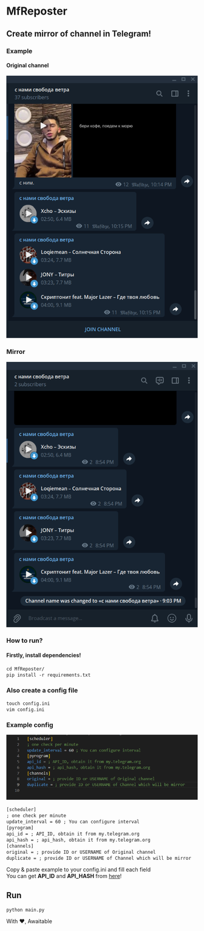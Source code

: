 # MfReposter
## Create mirror of channel in Telegram!
### Example

#### Original channel
<img src='.github/original_channel.png'>

### Mirror
<img src='.github/channel_mirror.png'>

### How to run?

#### Firstly, install dependencies!
```
cd MfReposter/
pip install -r requirements.txt
```
### Also create a config file
```
touch config.ini
vim config.ini
```
### Example config
<img src='.github/config.png'> <br>
```
[scheduler]
; one check per minute
update_interval = 60 ; You can configure interval
[pyrogram]
api_id = ; API_ID, obtain it from my.telegram.org
api_hash = ; api_hash, obtain it from my.telegram.org
[channels]
original = ; provide ID or USERNAME of Original channel
duplicate = ; provide ID or USERNAME of Channel which will be mirror

```

Copy & paste example to your config.ini and fill each field <br>
You can get <b>API_ID</b> and <b>API_HASH</b> from <a href='https://my.telegram.org'>here</a>!

## Run
```
python main.py
```

With ❤, Awaitable
